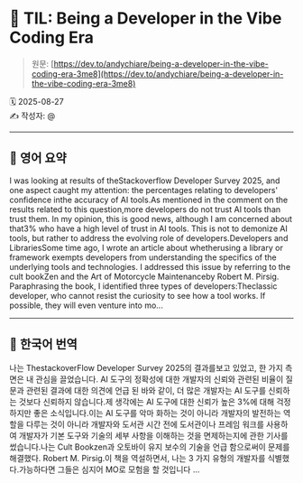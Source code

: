 # 📌 TIL: Being a Developer in the Vibe Coding Era

> 원문: [https://dev.to/andychiare/being-a-developer-in-the-vibe-coding-era-3me8](https://dev.to/andychiare/being-a-developer-in-the-vibe-coding-era-3me8)

🗓 2025-08-27  
✍️ 작성자: @

---

## 🔹 영어 요약

I was looking at results of theStackoverflow Developer Survey 2025, and one aspect caught my attention: the percentages relating to developers' confidence inthe accuracy of AI tools.As mentioned in the comment on the results related to this question,more developers do not trust AI tools than trust them. In my opinion, this is good news, although I am concerned about that3% who have a high level of trust in AI tools. This is not to demonize AI tools, but rather to address the evolving role of developers.Developers and LibrariesSome time ago, I wrote an article about whetherusing a library or framework exempts developers from understanding the specifics of the underlying tools and technologies. I addressed this issue by referring to the cult bookZen and the Art of Motorcycle Maintenanceby Robert M. Pirsig. Paraphrasing the book, I identified three types of developers:Theclassic developer, who cannot resist the curiosity to see how a tool works. If possible, they will even venture into mo...

---

## 🔸 한국어 번역

나는 ThestackoverFlow Developer Survey 2025의 결과를보고 있었고, 한 가지 측면은 내 관심을 끌었습니다. AI 도구의 정확성에 대한 개발자의 신뢰와 관련된 비율이 질문과 관련된 결과에 대한 의견에 언급 된 바와 같이, 더 많은 개발자는 AI 도구를 신뢰하는 것보다 신뢰하지 않습니다.제 생각에는 AI 도구에 대한 신뢰가 높은 3%에 대해 걱정하지만 좋은 소식입니다.이는 AI 도구를 악마 화하는 것이 아니라 개발자의 발전하는 역할을 다루는 것이 아니라 개발자와 도서관 시간 전에 도서관이나 프레임 워크를 사용하여 개발자가 기본 도구와 기술의 세부 사항을 이해하는 것을 면제하는지에 관한 기사를 썼습니다.나는 Cult Bookzen과 오토바이 유지 보수의 기술을 언급 함으로써이 문제를 해결했다. Robert M. Pirsig.이 책을 역설하면서, 나는 3 가지 유형의 개발자를 식별했다.가능하다면 그들은 심지어 MO로 모험을 할 것입니다 ...
